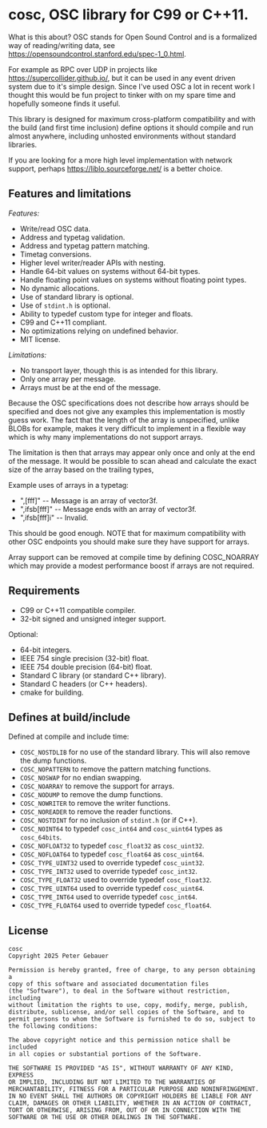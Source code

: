 # cosc, OSC library for C99 or C++11.

What is this about? OSC stands for Open Sound Control and is a formalized way
of reading/writing data, see <https://opensoundcontrol.stanford.edu/spec-1_0.html>.

For example as RPC over UDP in projects like
<https://supercollider.github.io/>, but it can be used in any event
driven system due to it's simple design. Since I've used OSC a lot in
recent work I thought this would be fun project to tinker with on my
spare time and hopefully someone finds it useful.

This library is designed for maximum cross-platform compatibility and with
the build (and first time inclusion) define options it should compile and run
almost anywhere, including unhosted environments without standard libraries.

If you are looking for a more high level implementation with network support,
perhaps <https://liblo.sourceforge.net/> is a better choice.

## Features and limitations

*Features:*

- Write/read OSC data.
- Address and typetag validation.
- Address and typetag pattern matching.
- Timetag conversions.
- Higher level writer/reader APIs with nesting.
- Handle 64-bit values on systems without 64-bit types.
- Handle floating point values on systems without floating point types.
- No dynamic allocations.
- Use of standard library is optional.
- Use of `stdint.h` is optional.
- Ability to typedef custom type for integer and floats.
- C99 and C++11 compliant.
- No optimizations relying on undefined behavior.
- MIT license.

*Limitations:*

- No transport layer, though this is as intended for this library.
- Only one array per message.
- Arrays must be at the end of the message.

Because the OSC specifications does not describe how arrays should
be specified and does not give any examples this implementation is
mostly guess work. The fact that the length of the array is unspecified,
unlike BLOBs for example, makes it very difficult to implement in a
flexible way which is why many implementations do not support arrays.

The limitation is then that arrays may appear only once and only at
the end of the message. It would be possible to scan ahead and
calculate the exact size of the array based on the trailing types,

Example uses of arrays in a typetag:

- ",[fff]"      -- Message is an array of vector3f.
- ",ifsb[fff]"  -- Message ends with an array of vector3f.
- ",ifsb[fff]i" -- Invalid.

This should be good enough. NOTE that for maximum compatibility with
other OSC endpoints you should make sure they have support for arrays.

Array support can be removed at compile time by defining COSC_NOARRAY which
may provide a modest performance boost if arrays are not required.


## Requirements

- C99 or C++11 compatible compiler.
- 32-bit signed and unsigned integer support.

Optional:

- 64-bit integers.
- IEEE 754 single precision (32-bit) float.
- IEEE 754 double precision (64-bit) float.
- Standard C library (or standard C++ library).
- Standard C headers (or C++ headers).
- cmake for building.


## Defines at build/include

Defined at compile and include time:

- `COSC_NOSTDLIB` for no use of the standard library.
    This will also remove the dump functions.
- `COSC_NOPATTERN` to remove the pattern matching functions.
- `COSC_NOSWAP` for no endian swapping.
- `COSC_NOARRAY` to remove the support for arrays.
- `COSC_NODUMP` to remove the dump functions.
- `COSC_NOWRITER` to remove the writer functions.
- `COSC_NOREADER` to remove the reader functions.
- `COSC_NOSTDINT` for no inclusion of `stdint.h` (or <cstdint> if C++).
- `COSC_NOINT64` to typedef `cosc_int64` and `cosc_uint64` types as `cosc_64bits`.
- `COSC_NOFLOAT32` to typedef `cosc_float32` as `cosc_uint32`.
- `COSC_NOFLOAT64` to typedef `cosc_float64` as `cosc_uint64`.
- `COSC_TYPE_UINT32` used to override typedef `cosc_uint32`.
- `COSC_TYPE_INT32` used to override typedef `cosc_int32`.
- `COSC_TYPE_FLOAT32` used to override typedef `cosc_float32`.
- `COSC_TYPE_UINT64` used to override typedef `cosc_uint64`.
- `COSC_TYPE_INT64` used to override typedef `cosc_int64`.
- `COSC_TYPE_FLOAT64` used to override typedef `cosc_float64`.


## License

```unparsed
cosc
Copyright 2025 Peter Gebauer

Permission is hereby granted, free of charge, to any person obtaining a
copy of this software and associated documentation files
(the "Software"), to deal in the Software without restriction, including
without limitation the rights to use, copy, modify, merge, publish,
distribute, sublicense, and/or sell copies of the Software, and to
permit persons to whom the Software is furnished to do so, subject to
the following conditions:

The above copyright notice and this permission notice shall be included
in all copies or substantial portions of the Software.

THE SOFTWARE IS PROVIDED "AS IS", WITHOUT WARRANTY OF ANY KIND, EXPRESS
OR IMPLIED, INCLUDING BUT NOT LIMITED TO THE WARRANTIES OF
MERCHANTABILITY, FITNESS FOR A PARTICULAR PURPOSE AND NONINFRINGEMENT.
IN NO EVENT SHALL THE AUTHORS OR COPYRIGHT HOLDERS BE LIABLE FOR ANY
CLAIM, DAMAGES OR OTHER LIABILITY, WHETHER IN AN ACTION OF CONTRACT,
TORT OR OTHERWISE, ARISING FROM, OUT OF OR IN CONNECTION WITH THE
SOFTWARE OR THE USE OR OTHER DEALINGS IN THE SOFTWARE.
```
